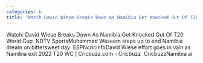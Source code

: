 ```yaml
---
categories: b
title: "Watch David Wiese Breaks Down As Namibia Get Knocked Out Of T20 World Cup  NDTV Sports"
---
```

Watch: David Wiese Breaks Down As Namibia Get Knocked Out Of T20 World Cup&nbsp;&nbsp;NDTV SportsMuhammad Waseem steps up to end Namibia dream on bittersweet day&nbsp;&nbsp;ESPNcricinfoDavid Wiese effort goes in vain as Namibia exit 2022 T20 WC | Cricbuzz.com - Cricbuzz&nbsp;&nbsp;CricbuzzNamibia ai
